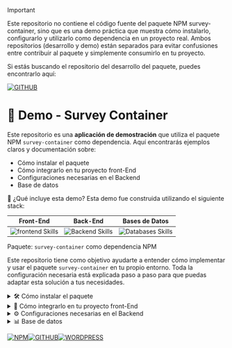 > [!IMPORTANT]
> Este repositorio no contiene el código fuente del paquete NPM survey-container, sino que es una demo práctica que muestra cómo instalarlo, configurarlo y utilizarlo como dependencia en un proyecto real.
> Ambos repositorios (desarrollo y demo) están separados para evitar confusiones entre contribuir al paquete y simplemente consumirlo en tu proyecto.

Si estás buscando el repositorio del desarrollo del paquete, puedes encontrarlo aquí:

[![GITHUB](https://img.shields.io/static/v1?message=Repositorio-de-desarrollo-de-survey-container&logo=Github&label=&color=22262A&logoColor=white&labelColor=&style=for-the-badge)](https://github.com/FernadoCodeDev/survey-container)

# 🚀 Demo - Survey Container
Este repositorio es una **aplicación de demostración** que utiliza el paquete NPM `survey-container` como dependencia. Aquí encontrarás ejemplos claros y documentación sobre:

- Cómo instalar el paquete
- Cómo integrarlo en tu proyecto front-End
- Configuraciones necesarias en el Backend
- Base de datos

🧪 ¿Qué incluye esta demo?
Esta demo fue construida utilizando el siguiente stack:

**Front-End** | **Back-End** | **Bases de Datos** | 
:---: | :---: | :---: |
<img src="https://skillicons.dev/icons?i=js,react,tailwind,vite" alt="frontend Skills" /> |<img src="https://skillicons.dev/icons?i=php" alt="Backend Skills" /> | <img src="https://skillicons.dev/icons?i=mysql" alt="Databases Skills" /> |

Paquete: `survey-container` como dependencia NPM

Este repositorio tiene como objetivo ayudarte a entender cómo implementar y usar el paquete `survey-container` en tu propio entorno. Toda la configuración necesaria está explicada paso a paso para que puedas adaptar esta solución a tus necesidades.

<details>
<summary>🛠️ Cómo instalar el paquete</summary>

Para instalar el paquete `survey-container`, simplemente abre tu terminal y ejecuta el siguiente comando:

```
npm i survey-container
```

> Este paquete está publicado en [NPM](https://www.npmjs.com/package/survey-container), donde también encontrarás esta misma documentación.

En esta demo, el paquete se instala desde la carpeta del frontend.

Entrando a la carpeta frontend

```
cd frontend
```

y instalando esta dependencia 

```
npm i survey-container
```

Una vez instalado, podrás verificar que se encuentra en tu archivo `package.json` como una dependencia, junto a su versión correspondiente. Actualmente, la versión estable más reciente es:

```
"survey-container": "^1.1.8"
```
> Asegúrate de mantener siempre el paquete actualizado a su última versión.

Esta demo se utilizó como entorno de prueba para detectar y corregir bugs en versiones anteriores del paquete.
Por ello, se recomienda **no instalar versiones antiguas**, ya que podrían contener errores que ya fueron corregidos en versiones recientes.

Una vez instalado correctamente, puedes integrarlo en el frontend de tu proyecto sin importar la tecnología que estés utilizando. En esta demo se utilizó React, pero puedes adaptarlo a otros entornos si lo deseas.
</details>

<details>
<summary> 🚀 Cómo integrarlo en tu proyecto front-End</summary>

Esta demo incluye dos páginas clave que muestran cómo integrar el paquete `survey-container`:

### 📊 Página de Métricas

Esta pantalla permite visualizar todas las encuestas disponibles en tu base de datos. En esta demo se utiliza **MySQL** como sistema de base de datos.

Puedes encontrar el código fuente de esta página en:

`frontend/src/components/ui/MetricsUi.jsx`

La función principal aquí es obtener las métricas desde tu backend. Asegúrate de configurar correctamente la URL del `fetch`, como se muestra en el ejemplo:

`fetch("http://localhost:3000/api/metrics/metrics.php")`

cambiala por la URL de tú proyecto con esto te permitirá consultar y visualizar las métricas de tus encuestas o de lo contrario te mostrara el error en la consola.

![Demo-Image-1](https://github.com/FernadoCodeDev/demo-survey-container/blob/main/readme/Readme-Image-1.png)

### 📝 Página para Contestar Encuestas

Esta es la sección que probablemente más te interesa: cómo usar el componente `SurveyWidget` que exporta el paquete.

El código de esta página se encuentra en:

`frontend/src/components/ui/SurveyUi.jsx`

Aquí es donde se importa e integra el paquete survey-container en una aplicación real utilizando React.

El código se muestra a continuación:

```
import React from "react";
import { useParams } from "react-router-dom";
import { SurveyWidget } from "survey-container";
import { ToastContainer, toast } from "react-toastify";
import "react-toastify/dist/ReactToastify.css";

function SurveyUi() {
  const { surveyId } = useParams();

  return (
    <div className="p-4">
      <h1 className="mb-4 text-2xl font-bold text-center">Contestar Encuesta</h1>
      <SurveyWidget
        surveyId={surveyId}
        fetchUrl="http://localhost:3000/api/surveys/survey.php?id="
        responseUrl="http://localhost:3000/api/response/postResponse.php"
        onAlert={(msg, type = "info") => {
          toast(msg, {
            type,
            position: "top-right",
            autoClose: 3000,
            hideProgressBar: false,
            closeOnClick: true,
            pauseOnHover: true,
            draggable: true,
          });
        }}
      />
      <ToastContainer
        position="top-right"
        autoClose={3000}
        hideProgressBar={false}
      />
    </div>
  );
}

export default SurveyUi;
```

Como puedes ver, solo necesitas:

- Importar el componente desde el paquete:
  
```
import { SurveyWidget } from "survey-container";
```

- Obtener el ID de la encuesta usando useParams():
```
const { surveyId } = useParams();
```
- Renderizar el componente `<SurveyWidget />` y pasarle los props necesarios como `surveyId`, `fetchUrl`, `responseUrl`.

### 🧩 Props del componente SurveyWidget

El componente `<SurveyWidget />` acepta varios props para adaptar su comportamiento a distintos entornos y necesidades. A continuación te explicamos cada uno con base en cómo se utiliza en esta demo:

---

### ✅ Props utilizados en esta demo

```
<SurveyWidget
  surveyId={surveyId}
  fetchUrl="http://localhost:3000/api/surveys/survey.php?id="
  responseUrl="http://localhost:3000/api/response/postResponse.php"
  onAlert={(msg, type = "info") => {
    });
  }}
/>
```

### 🧾 Explicación de cada prop

| Prop               | Tipo                               | Obligatorio | Descripción                                                                                                                                                                                                                                                                           |
| ------------------ | ---------------------------------- | ----------- | ------------------------------------------------------------------------------------------------------------------------------------------------------------------------------------------------------------------------------------------------------------------------------------- |
| `surveyId`         | `string`                           | ✅ Sí        | Es el ID de la encuesta que quieres mostrar. En esta demo se obtiene desde la URL usando `useParams()`.                                                                                                                                                                               |
| `fetchUrl`         | `string`                           | ✅ Sí\*      | Es la URL base para hacer la solicitud **GET** y obtener los datos de la encuesta. Por ejemplo: `http://localhost:3000/api/surveys/survey.php?id=`. Se añadirá automáticamente el `surveyId` al final.                               |
| `responseUrl`      | `string`                           | ✅ Sí\*      | Es la URL donde se envían las respuestas con una solicitud **POST**.                                                                                                                                          |
| `onAlert`          | `(message: string, type?: string)` | ❌ No        | Función que se ejecuta para mostrar una alerta dependiendo del estado de la encuesta (error, éxito, advertencia). Puedes personalizarla como quieras (modal, toast, etc.). En esta demo se usa la librería [`react-toastify`](https://fkhadra.github.io/react-toastify/introduction). |
| `apiUrl`           | `string`                           | ❌ No        | Si prefieres una URL base en lugar de `fetchUrl` o `responseUrl` individuales, puedes usar este prop como raíz para los endpoints `/surveys` y `/responses`. No se usa en esta demo.                                                                                                  |
| `onSubmit`         | `(responses) => Promise<void>`     | ❌ No        | Si quieres manejar tú mismo el envío de respuestas, puedes pasar tu propia función `onSubmit`. Si no se define, se hará un POST automáticamente a `responseUrl`.                                                                                                                      |
| `loadingText`      | `string`                           | ❌ No        | Texto que se muestra mientras la encuesta está cargando. Por defecto: `"Cargando encuesta..."`.                                                                                                                                                                                       |
| `submitButtonText` | `string`                           | ❌ No        | Texto del botón de envío. Por defecto: `"Enviar respuestas"`.                                                                                                                                                                                                                         |
| `className`        | `string`                           | ❌ No        | Clase CSS personalizada para aplicar estilos adicionales al contenedor del widget.                                                                                                                                                                                                    |

### 🔔 ¿Por qué usar onAlert?

`onAlert` es muy útil si quieres notificar al usuario cuando:

- No ha respondido todas las preguntas (`warning`)
- Las respuestas se enviaron correctamente (`success`)
- Ocurrió un error al enviar (`error`)

En la demo se usó así, con `react-toastify`:

```
 onAlert={(msg, type = "info") => {
          toast(msg, {
            type,
            position: "top-right",
            autoClose: 3000,
            hideProgressBar: false,
            closeOnClick: true,
            pauseOnHover: true,
            draggable: true,
          });
        }}
      />
      <ToastContainer
        position="top-right"
        autoClose={3000}
        hideProgressBar={false}
      />
```
Pero puedes usar cualquier otra solución como `modals`, `alerts`, `banners`, etc.

✅ Si todo está correctamente configurado, deberías ver en pantalla el contenido completo de la encuesta.  
En la demo, por ejemplo, se muestra una encuesta con preguntas sobre **Git** como referencia visual.

🔗 En los ejemplos proporcionados dentro del código y el `README`, verás URLs con `localhost`. Estas se usan únicamente para mostrar de forma clara cómo debe estructurarse cada endpoint.  
En tu propio proyecto puedes (y se recomienda) utilizar **variables de entorno** para manejar estas rutas y no exponerlas directamente en el código.

![Demo-Image-2](https://github.com/FernadoCodeDev/demo-survey-container/blob/main/readme/Readme-Image-2.png)
</details>

<details>
<summary>⚙️ Configuraciones necesarias en el Backend</summary>   

### ¿Cómo funciona este paquete?
El paquete `survey-container` no es un paquete que funciona de forma independiente; requiere que tu proyecto tenga un backend funcional. Aunque el componente del frontend puede instalarse con NPM y usarse directamente en una app React, es obligatorio tener previamente configurado el backend para que funcione correctamente.

> ⚠️ Por eso se recomienda primero preparar el backend antes de instalar la dependencia survey-container. Esto evitará errores, confusiones o que la encuesta no se muestre.

### Tecnologías utilizadas en esta demo

Para esta demo se ha utilizado un backend en PHP puro junto con MySQL. Puedes usar cualquier tecnología backend que desees (Node.js, Laravel, Python, etc.), pero este README explicará la configuración tal y como se muestra en la demo con PHP puro.

> 👉 no se utilizó Laravel ya que se trata de una demo simple que busca enseñar el uso del paquete.

### 1️⃣ Configura tu base de datos

Debes crear una base de datos MySQL, SQLite, postgresQL y conectar tu backend a ella. En el ejemplo de esta demo se usa MySQL, puedes ver cómo se hace en el archivo:

📄 `backend/config.php`

**Utiliza las variables de entorno por motivos de seguridad.**

### 2️⃣ Archivos importantes del backend

En la carpeta `backend/` encontrarás:

- `config.php`: conexión a la base de datos.
- `composer.json` y `composer.lock`: archivos de configuración de Composer (por si deseas instalar librerías).
- Carpeta `api/`: contiene todas las rutas que el Frontend usará para comunicarse con el backend.

### Estructura de la carpeta api / configuración

Dentro de la carpeta `api/` se encuentran los archivos PHP necesarios para gestionar las encuestas, preguntas, respuestas y métricas. A continuación se muestra un resumen de su estructura:

```
api/
├── metrics/    
│   └── metrics.php           // Obtiene todas las encuestas
├── questions/    
│   └── questions.php         // Obtiene las preguntas de una encuesta
├── response/    
│   ├── getResponse.php       // Obtiene las respuestas
│   └── postResponse.php      // Guarda las respuestas
├── surveys/    
│   ├── create.php            // Crea una nueva encuesta
│   └── survey.php            // Obtiene una encuesta por ID

```

### 📌 Uso de metrics.php

El archivo `metrics/metrics.php` es fundamental, ya que se encarga de traer todas las encuestas desde la base de datos para ser mostradas en el Frontend.

Si estás usando PHP, puedes copiar el código directamente, ya que está preparado para funcionar con la estructura esperada por este paquete.

> 🧠 Más adelante en este README se explicarán las tablas necesarias en la base de datos para que todo funcione correctamente.

Si estás usando otro stack (por ejemplo, Express.js, Django, Laravel, etc.), puedes adaptar el comportamiento de estos archivos según tu tecnología.


### 💡 Nota importante
Aunque puedes copiar directamente los archivos PHP para facilitar la integración, es necesario contar con ciertas tablas específicas en tu base de datos para que todo funcione correctamente. Estas se detallan más adelante en el README.


</details>

<details>
<summary>📊 Base de datos</summary>

### 🗃️ Base de datos

En este proyecto se utiliza MySQL, y dentro de la carpeta database/ se incluye un archivo llamado schema.sql que contiene todas las instrucciones necesarias para crear las tablas requeridas.

Si planeas clonar o adaptar este proyecto, puedes usar directamente el archivo schema.sql o copiar el siguiente código SQL para crear las tablas:


```
CREATE TABLE IF NOT EXISTS Survey (
  id VARCHAR(36) PRIMARY KEY,
  qualification VARCHAR(255) NOT NULL
);

CREATE TABLE IF NOT EXISTS Question (
  id VARCHAR(36) PRIMARY KEY,
  text TEXT NOT NULL,
  surveyId VARCHAR(36),
  FOREIGN KEY (surveyId) REFERENCES Survey(id) ON DELETE CASCADE
);

CREATE TABLE IF NOT EXISTS Response (
  id VARCHAR(36) PRIMARY KEY,
  content TEXT NOT NULL,
  questionId VARCHAR(36),
  FOREIGN KEY (questionId) REFERENCES Question(id) ON DELETE CASCADE
);

```

Estas tablas representan:

- `Survey`: Almacena las encuestas creadas.
- `Question`: Contiene las preguntas asociadas a cada encuesta.
- `Response`: Guarda las respuestas enviadas por los usuarios.

📂 Ruta del archivo SQL:

`database/schema.sql`

</details>

<div align="left">

[![NPM](https://img.shields.io/static/v1?message=descargar-Paquete-NPM-survey-container&logo=NPM&label=&color=CD3E3D&logoColor=white&labelColor=&style=for-the-badge)](https://www.npmjs.com/package/survey-container)[![GITHUB](https://img.shields.io/static/v1?message=Repositorio-de-desarrollo-de-survey-container&logo=Github&label=&color=22262A&logoColor=white&labelColor=&style=for-the-badge)](https://github.com/FernadoCodeDev/survey-container)[![WORDPRESS](https://img.shields.io/static/v1?message=página-de-documentación-de-paquete-NPM-survey-container-creada-con-WordPress&logo=WordPress&label=&color=1790c8&logoColor=white&labelColor=&style=for-the-badge)]()
</div>







